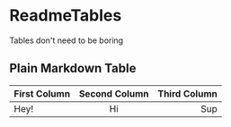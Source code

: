 # ReadmeTables
Tables don't need to be boring

## Plain Markdown Table

First Column | Second Column | Third Column
:--- | :---: | ---:
Hey! | Hi | Sup

